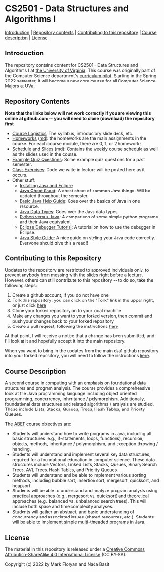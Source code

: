 CS2501 - Data Structures and Algorithms I
===============================

[Introduction](#introduction) | [Repository contents](#contents) | [Contributing to this repository](#contributing) | [Course description](#description) | [License](#license)

<a name="introduction"></a>Introduction
---------------------------------------

The repository contains content for CS2501 - Data Structures and Algorithms I at [ the University of Virginia](https://virginia.edu). This course was originally part of the Computer Science department's [curriculum pilot](https://pilot.cs.virginia.edu). Starting in the Spring 2022 semester, it will become a new core course for all Computer Science Majors at UVa. 


<a name="contents"></a>Repository Contents
------------------------------------------

**Note that the links below will not work correctly if you are viewing
this online at github.com -- you will need to clone (download) the
repository first**

- [Course Logistics](courseLogistics/index.html): The syllabus, introductory slide deck, etc.
- [Homeworks](homeworks/index.html) ([md](homeworks/index.md)): the homeworks are the main assignments in the course. For each course module, there are 0, 1, or 2 homeworks. 
- [Schedule and Slides](slides/index.html) ([md](slides/index.md)): Contains the weekly course schedule as well as the slides used in the course.
- [Example Quiz Questions](./quizzes/quizzes.pdf): Some example quiz questions for a past semester.
- [Class Exercises](java/classExercises.html): Code we write in lecture will be posted here as it occurs.
- Other stuff:
	- [Installing Java and Eclipse](./java/installingJavaAndEclipse.pdf)
	- [Java Cheat Sheet](java/javaCheatSheet/javaCheatSheet.pdf): A cheat sheet of common Java things. Will be updated throughout the semester.
	- [Basic Java Help Guide](./java/Java-Basics.pdf): Goes over the basics of Java in one resource.
	- [Java Data Types](./java/Data-Types.pdf): Goes over the Java data types.
	- [Python versus Java](./java/Python-Java-Comparison.pdf): A comparison of some simple python programs and their Java equivalent.
	- [Eclipse Debugger Tutorial](java/eclipseDebuggerTutorial.pdf): A tutorial on how to use the debugger in Eclipse.
	- [Java Style Guide](./java/CS2100_StyleGuide.pdf): A nice guide on styling your Java code correctly. Everyone should give this a read!!

<a name="contributing"></a>Contributing to this Repository
----------------------------------------------------------

Updates to the repository are restricted to approved individuals only, to prevent anybody from messing with the slides right before a lecture.  However, others can still contribute to this repository -- to do so, take the following steps:

1. Create a github account, if you do not have one
2. Fork this repository: you can click on the "Fork" link in the upper right, or just click [here](https://github.com/uva-cs/dsa1/fork)
3. Clone your forked repository on to your local machine
4. Make any changes you want to your forked version, then commit and push your changes back to your forked repository
5. Create a pull request, following the instructions [here](https://help.github.com/articles/creating-a-pull-request)

At that point, I will receive a notice that a change has been submitted, and I'll look at it and hopefully accept it into the main repository.

When you want to bring in the updates from the main dsa1 github repository into your forked repository, you will need to follow the instructions [here](https://help.github.com/articles/syncing-a-fork).


<a name="description"></a>Course Description
--------------------------------------------

A second course in computing with an emphasis on foundational data structures and program analysis. The course provides a comprehensive look at the Java programming language including object oriented programming, concurrency, inheritance / polymorphism. Additionally, foundational data structures and related algorithms / analysis are studied. These include Lists, Stacks, Queues, Trees, Hash Tables, and Priority Queues.

The [ABET](http://www.abet.org) course objectives are:

- Students will understand how to write programs in Java, including all basic structures (e.g., if-statements, loops, functions), recursion, objects, methods, inheritance / polymorphism, and exception throwing / handling.
- Students will understand and implement several key data structures, required for a foundational education in computer science. These data structures include Vectors, Linked Lists, Stacks, Queues, Binary Search Trees, AVL Trees, Hash Tables, and Priority Queues.
- Students will understand and be able to implement various sorting methods, including bubble sort, insertion sort, mergesort, quicksort, and heapsort.
- Students will be able to understand and analyze program analysis using practical approaches (e.g., mergesort vs. quicksort) and theoretical approaches (e.g., balanced vs. unbalanced search trees). This will include both space and time complexity analyses.
- Students will gather an abstract, and basic understanding of concurrency and associated issues (shared resources, etc.). Students will be able to implement simple multi-threaded programs in Java.


<a name="license"></a>License
-----------------------------

The material in this repository is released under a [Creative Commons Attribution-ShareAlike 4.0 International License](http://creativecommons.org/licenses/by-sa/4.0/) (CC BY-SA).

Copyright (c) 2022 by Mark Floryan and Nada Basit
